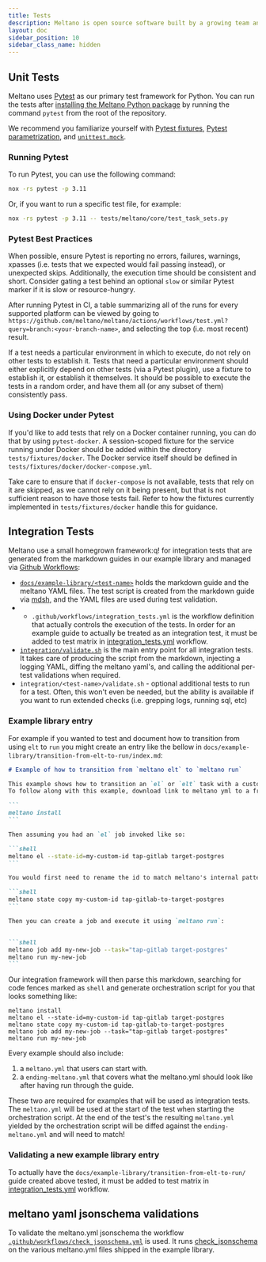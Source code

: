```yaml
---
title: Tests
description: Meltano is open source software built by a growing team and a community of contributors.
layout: doc
sidebar_position: 10
sidebar_class_name: hidden
---
```


## Unit Tests

Meltano uses [Pytest](https://docs.pytest.org/) as our primary test framework for Python. You can run the tests after [installing the Meltano Python package](/getting-started/installation#install-meltano) by running the command `pytest` from the root of the repository.

We recommend you familiarize yourself with [Pytest fixtures](https://docs.pytest.org/en/latest/explanation/fixtures.html), [Pytest parametrization](https://docs.pytest.org/en/latest/how-to/parametrize.html), and [`unittest.mock`](https://docs.python.org/dev/library/unittest.mock.html).

### Running Pytest

To run Pytest, you can use the following command:

```bash
nox -rs pytest -p 3.11
```

Or, if you want to run a specific test file, for example:

```bash
nox -rs pytest -p 3.11 -- tests/meltano/core/test_task_sets.py
```

### Pytest Best Practices

When possible, ensure Pytest is reporting no errors, failures, warnings, xpasses (i.e. tests that we expected would fail passing instead), or unexpected skips. Additionally, the execution time should be consistent and short. Consider gating a test behind an optional `slow` or similar Pytest marker if it is slow or resource-hungry.

After running Pytest in CI, a table summarizing all of the runs for every supported platform can be viewed by going to `https://github.com/meltano/meltano/actions/workflows/test.yml?query=branch:<your-branch-name>`, and selecting the top (i.e. most recent) result.

If a test needs a particular environment in which to execute, do not rely on other tests to establish it. Tests that need a particular environment should either explicitly depend on other tests (via a Pytest plugin), use a fixture to establish it, or establish it themselves. It should be possible to execute the tests in a random order, and have them all (or any subset of them) consistently pass.

### Using Docker under Pytest

If you'd like to add tests that rely on a Docker container running, you can do that by using `pytest-docker`. A session-scoped fixture for the service running under Docker should be added within the directory `tests/fixtures/docker`. The Docker service itself should be defined in `tests/fixtures/docker/docker-compose.yml`.

Take care to ensure that if `docker-compose` is not available, tests that rely on it are skipped, as we cannot rely on it being present, but that is not sufficient reason to have those tests fail. Refer to how the fixtures currently implemented in `tests/fixtures/docker` handle this for guidance.

## Integration Tests

Meltano use a small homegrown framework:q! for integration tests that are generated from the markdown guides in our example library and managed via [Github Workflows](https://docs.github.com/en/actions/workflows/):

- [`docs/example-library/<test-name>`](https://github.com/meltano/meltano/tree/main/docs/example-library) holds the markdown guide and the meltano YAML files. The test script is created from the markdown guide via [mdsh](https://github.com/bashup/mdsh),
  and the YAML files are used during test validation.
- - `.github/workflows/integration_tests.yml` is the workflow definition that actually controls the execution of the tests. In order for an example guide to actually be treated as an integration test, it must be added to test matrix in [integration_tests.yml](https://github.com/meltano/meltano/tree/main/.github/workflows) workflow.
- [`integration/validate.sh`](https://github.com/meltano/meltano/tree/main/integration/validate.sh) is the main entry point for all integration tests. It takes care of producing the script from the markdown, injecting a logging YAML, diffing the meltano yaml's, and calling the additional per-test validations when required.
- `integration/<test-name>/validate.sh` - optional additional tests to run for a test. Often, this won't even be needed, but the ability is available if you want to run extended checks (i.e. grepping logs, running sql, etc)

### Example library entry

For example if you wanted to test and document how to transition from using `elt` to `run` you might create an entry like
the bellow in `docs/example-library/transition-from-elt-to-run/index.md`:

````markdown
# Example of how to transition from `meltano elt` to `meltano run`

This example shows how to transition an `el` or `elt` task with a custom state-id to a `job` executed via `run`.
To follow along with this example, download link to meltano yml to a fresh project and run:

```
meltano install
```

Then assuming you had an `el` job invoked like so:

```shell
meltano el --state-id=my-custom-id tap-gitlab target-postgres
```

You would first need to rename the id to match meltano's internal pattern:

```shell
meltano state copy my-custom-id tap-gitlab-to-target-postgres
```

Then you can create a job and execute it using `meltano run`:


```shell
meltano job add my-new-job --task="tap-gitlab target-postgres"
meltano run my-new-job
```
````

Our integration framework will then parse this markdown, searching for code fences marked as `shell` and generate orchestration script for you that looks something like:

```shell
meltano install
meltano el --state-id=my-custom-id tap-gitlab target-postgres
meltano state copy my-custom-id tap-gitlab-to-target-postgres
meltano job add my-new-job --task="tap-gitlab target-postgres"
meltano run my-new-job
```

Every example should also include:

1. a `meltano.yml` that users can start with.
2. a `ending-meltano.yml` that covers what the meltano.yml should look like after having run through the guide.

These two are required for examples that will be used as integration tests. The `meltano.yml` will be used at the start
of the test when starting the orchestration script. At the end of the test's the resulting `meltano.yml` yielded by the orchestration script will be diffed against the `ending-meltano.yml` and will need to match!

### Validating a new example library entry

To actually have the `docs/example-library/transition-from-elt-to-run/` guide created above tested, it must be added to test matrix in [integration_tests.yml](https://github.com/meltano/meltano/tree/main/.github/workflows) workflow.

## meltano yaml jsonschema validations

To validate the meltano.yml jsonschema the workflow [`.github/workflows/check_jsonschema.yml`](https://github.com/meltano/meltano/blob/main/.github/workflows/check_jsonschema.yml) is used. It runs [check_jsonschema](https://github.com/python-jsonschema/check-jsonschema) on the various meltano.yml files shipped in the example library.
